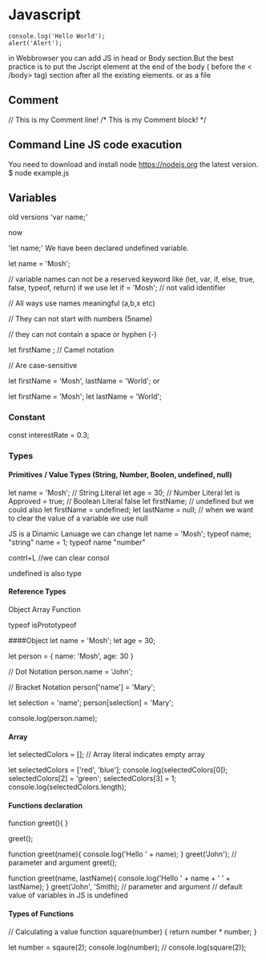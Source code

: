 # Javascript


```
console.log('Hello World');
alert('Alert');
```
in Webbrowser you can add JS in head or Body section.But the best practice is to put the Jscript element at the end of the body ( before the < /body> tag) section after all the existing elements. <script></script> or as a file <script src="example.js"></script>

## Comment

// This is my Comment line!
/*
 This is my Comment block!
*/

## Command Line JS code exacution

You need to download and install node https://nodejs.org the latest version.
$ node example.js 



## Variables

old versions
'var name;'

now 

'let name;' We have been declared undefined variable.

let name = 'Mosh';

// variable names can not be a reserved keyword like (let, var, if, else, true, false, typeof, return)
if we use 
let if = 'Mosh'; // not valid identifier

// All ways use names meaningful (a,b,x etc)

// They can not start with numbers (5name)

// they can not contain a space or hyphen (-)

 let firstName ; // Camel notation

// Are case-sensitive

let firstName = 'Mosh', lastName = 'World'; or

let firstName = 'Mosh';
let lastName = 'World';

### Constant
const interestRate = 0.3;

### Types
#### Primitives / Value Types  (String, Number, Boolen, undefined, null)
let name = 'Mosh'; // String Literal
let age = 30; // Number Literal
let is Approved = true; // Boolean Literal false
let firstName; // undefined but we could also let firstName = undefined;
let lastName = null; // when we want to clear the value of a variable we use null

JS is a Dinamic Lanuage we can change 
let name = 'Mosh';
typeof name;
"string"
name = 1;
typeof name
"number"


contrl+L //we can clear consol

undefined is also type

#### Reference Types
Object
Array
Function



typeof
isPrototypeof


####Object
let name = 'Mosh';
let age = 30;

let person = {
 name: 'Mosh',
 age: 30
}

// Dot Notation
person.name = 'John';

// Bracket Notation
person['name'] = 'Mary';

let selection = 'name';
person[selection] = 'Mary';

console.log(person.name);

#### Array
let selectedColors = []; // Array literal indicates empty array

let selectedColors = ['red', 'blue'];
console.log(selectedColors[0]);
selectedColors[2] = 'green';
selectedColors[3] = 1;
console.log(selectedColors.length);


#### Functions declaration
function greet(){
}

greet();

function greet(name){
 console.log('Hello ' + name);
}
greet('John'); // parameter and argument
greet();


function greet(name, lastName){
 console.log('Hello ' + name + ' ' + lastName);
}
greet('John', 'Smith); // parameter and argument  // default value of variables in JS is undefined

#### Types of Functions

// Calculating a value
function square(number) {
 return number * number;
}

let number = sqaure(2);
console.log(number); // console.log(square(2));


